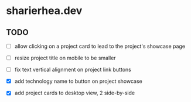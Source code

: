 # sharierhea.dev 

## TODO

- [ ] allow clicking on a project card to lead to the project's showcase page

- [ ] resize project title on mobile to be smaller
- [ ] fix text vertical alignment on project link buttons
- [X] add technology name to button on project showcase

- [X] add project cards to desktop view, 2 side-by-side

